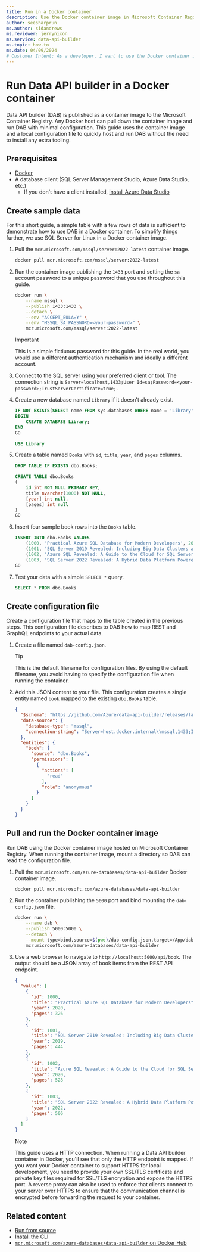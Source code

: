 ```yaml
---
title: Run in a Docker container
description: Use the Docker container image in Microsoft Container Registry to run Data API builder locally or in an Azure hosting service.
author: seesharprun
ms.author: sidandrews
ms.reviewer: jerrynixon
ms.service: data-api-builder
ms.topic: how-to
ms.date: 04/09/2024
# Customer Intent: As a developer, I want to use the Docker container image, so that I can run Data API builder anywhere in a portable fashion.
---
```


# Run Data API builder in a Docker container

Data API builder (DAB) is published as a container image to the Microsoft Container Registry. Any Docker host can pull down the container image and run DAB with minimal configuration. This guide uses the container image and a local configuration file to quickly host and run DAB without the need to install any extra tooling.

## Prerequisites

- [Docker](https://www.docker.com/products/docker-desktop/)
- A database client (SQL Server Management Studio, Azure Data Studio, etc.)
  - If you don't have a client installed, [install Azure Data Studio](/azure-data-studio/download-azure-data-studio)

## Create sample data

For this short guide, a simple table with a few rows of data is sufficient to demonstrate how to use DAB in a Docker container. To simplify things further, we use SQL Server for Linux in a Docker container image.

1. Pull the `mcr.microsoft.com/mssql/server:2022-latest` container image.

    ```bash
    docker pull mcr.microsoft.com/mssql/server:2022-latest
    ```

1. Run the container image publishing the `1433` port and setting the `sa` account password to a unique password that you use throughout this guide.

    ```bash
    docker run \
        --name mssql \
        --publish 1433:1433 \
        --detach \
        --env "ACCEPT_EULA=Y" \
        --env "MSSQL_SA_PASSWORD=<your-password>" \
        mcr.microsoft.com/mssql/server:2022-latest
    ```

    > [!IMPORTANT]
    > This is a simple fictiuous password for this guide. In the real world, you would use a different authentication mechanism and ideally a different account.

1. Connect to the SQL server using your preferred client or tool. The connection string is `Server=localhost,1433;User Id=sa;Password=<your-password>;TrustServerCertificate=true;`.

1. Create a new database named `Library` if it doesn't already exist.

    ```sql
    IF NOT EXISTS(SELECT name FROM sys.databases WHERE name = 'Library')
    BEGIN
        CREATE DATABASE Library;
    END
    GO

    USE Library
    ```

1. Create a table named `Books` with `id`, `title`, `year`, and `pages` columns.

    ```sql
    DROP TABLE IF EXISTS dbo.Books;

    CREATE TABLE dbo.Books
    (
        id int NOT NULL PRIMARY KEY,
        title nvarchar(1000) NOT NULL,
        [year] int null,
        [pages] int null
    )
    GO
    ```

1. Insert four sample book rows into the `Books` table.

    ```sql
    INSERT INTO dbo.Books VALUES
        (1000, 'Practical Azure SQL Database for Modern Developers', 2020, 326),
        (1001, 'SQL Server 2019 Revealed: Including Big Data Clusters and Machine Learning', 2019, 444),
        (1002, 'Azure SQL Revealed: A Guide to the Cloud for SQL Server Professionals', 2020, 528),
        (1003, 'SQL Server 2022 Revealed: A Hybrid Data Platform Powered by Security, Performance, and Availability', 2022, 506)
    GO
    ```

1. Test your data with a simple `SELECT *` query.

    ```sql
    SELECT * FROM dbo.Books
    ```

## Create configuration file

Create a configuration file that maps to the table created in the previous steps. This configuration file describes to DAB how to map REST and GraphQL endpoints to your actual data.

1. Create a file named `dab-config.json`.

    > [!TIP]
    > This is the default filename for configuration files. By using the default filename, you avoid having to specify the configuration file when running the container.

1. Add this JSON content to your file. This configuration creates a single entity named `book` mapped to the existing `dbo.Books` table.

    ```json
    {
      "$schema": "https://github.com/Azure/data-api-builder/releases/latest/download/dab.draft.schema.json",
      "data-source": {
        "database-type": "mssql",
        "connection-string": "Server=host.docker.internal\\mssql,1433;Initial Catalog=Library;User Id=sa;Password=<your-password>;TrustServerCertificate=true;"
      },
      "entities": {
        "book": {
          "source": "dbo.Books",
          "permissions": [
            {
              "actions": [
                "read"
              ],
              "role": "anonymous"
            }
          ]
        }
      }
    }
    ```

## Pull and run the Docker container image

Run DAB using the Docker container image hosted on Microsoft Container Registry. When running the container image, mount a directory so DAB can read the configuration file.

1. Pull the `mcr.microsoft.com/azure-databases/data-api-builder` Docker container image.

    ```bash
    docker pull mcr.microsoft.com/azure-databases/data-api-builder
    ```

1. Run the container publishing the `5000` port and bind mounting the `dab-config.json` file.

    ```bash
    docker run \
        --name dab \
        --publish 5000:5000 \
        --detach \
        --mount type=bind,source=$(pwd)/dab-config.json,target=/App/dab-config.json,readonly \
        mcr.microsoft.com/azure-databases/data-api-builder
    ```

1. Use a web browser to navigate to `http://localhost:5000/api/book`. The output should be a JSON array of book items from the REST API endpoint.

    ```json
    {
      "value": [
        {
          "id": 1000,
          "title": "Practical Azure SQL Database for Modern Developers",
          "year": 2020,
          "pages": 326
        },
        {
          "id": 1001,
          "title": "SQL Server 2019 Revealed: Including Big Data Clusters and Machine Learning",
          "year": 2019,
          "pages": 444
        },
        {
          "id": 1002,
          "title": "Azure SQL Revealed: A Guide to the Cloud for SQL Server Professionals",
          "year": 2020,
          "pages": 528
        },
        {
          "id": 1003,
          "title": "SQL Server 2022 Revealed: A Hybrid Data Platform Powered by Security, Performance, and Availability",
          "year": 2022,
          "pages": 506
        }
      ]
    }
    ```

    > [!NOTE]
    > This guide uses a HTTP connection. When running a Data API builder container in Docker, you'll see that only the HTTP endpoint is mapped. If you want your Docker container to support HTTPS for local development, you need to provide your own SSL/TLS certificate and private key files required for SSL/TLS encryption and expose the HTTPS port.
    > A reverse proxy can also be used to enforce that clients connect to your server over HTTPS to ensure that the communication channel is encrypted before forwarding the request to your container.

## Related content

- [Run from source](how-to-run-from-source.md)
- [Install the CLI](how-to-install-cli.md)
- [`mcr.microsoft.com/azure-databases/data-api-builder` on Docker Hub](https://hub.docker.com/_/microsoft-azure-databases-data-api-builder)
